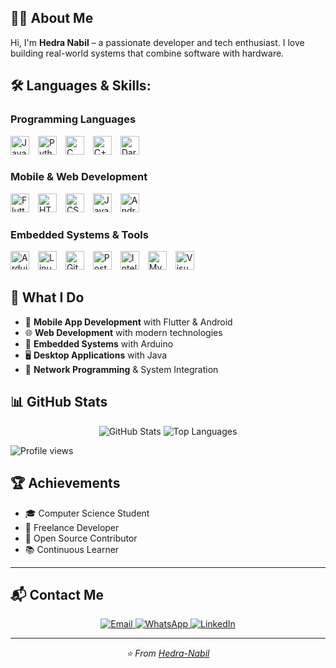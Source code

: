 ## 👨‍💻 About Me

Hi, I'm **Hedra Nabil** – a passionate developer and tech enthusiast. I love building real-world systems that combine software with hardware.

## 🛠 Languages & Skills:

### Programming Languages
<p align="left">
<img src="https://cdn.jsdelivr.net/gh/devicons/devicon/icons/java/java-original.svg" height="30" alt="Java" style="margin-right: 10px;" />
<img src="https://cdn.jsdelivr.net/gh/devicons/devicon/icons/python/python-original.svg" height="30" alt="Python" style="margin-right: 10px;" />
<img src="https://cdn.jsdelivr.net/gh/devicons/devicon/icons/c/c-original.svg" height="30" alt="C" style="margin-right: 10px;" />
<img src="https://cdn.jsdelivr.net/gh/devicons/devicon/icons/cplusplus/cplusplus-original.svg" height="30" alt="C++" style="margin-right: 10px;" />
<img src="https://cdn.jsdelivr.net/gh/devicons/devicon/icons/dart/dart-original.svg" height="30" alt="Dart" />
</p>

### Mobile & Web Development
<p align="left">
<img src="https://cdn.jsdelivr.net/gh/devicons/devicon/icons/flutter/flutter-original.svg" height="30" alt="Flutter" style="margin-right: 10px;" />
<img src="https://cdn.jsdelivr.net/gh/devicons/devicon/icons/html5/html5-original.svg" height="30" alt="HTML5" style="margin-right: 10px;" />
<img src="https://cdn.jsdelivr.net/gh/devicons/devicon/icons/css3/css3-original.svg" height="30" alt="CSS3" style="margin-right: 10px;" />
<img src="https://cdn.jsdelivr.net/gh/devicons/devicon/icons/javascript/javascript-original.svg" height="30" alt="JavaScript" style="margin-right: 10px;" />
<img src="https://cdn.jsdelivr.net/gh/devicons/devicon/icons/android/android-original.svg" height="30" alt="Android" />
</p>

### Embedded Systems & Tools
<p align="left">
<img src="https://cdn.jsdelivr.net/gh/devicons/devicon/icons/arduino/arduino-original.svg" height="30" alt="Arduino" style="margin-right: 10px;" />
<img src="https://cdn.jsdelivr.net/gh/devicons/devicon/icons/linux/linux-original.svg" height="30" alt="Linux" style="margin-right: 10px;" />
<img src="https://cdn.jsdelivr.net/gh/devicons/devicon/icons/git/git-original.svg" height="30" alt="Git" style="margin-right: 10px;" />
<img src="https://cdn.jsdelivr.net/gh/devicons/devicon/icons/postman/postman-original.svg" height="30" alt="Postman" style="margin-right: 10px;" />
<img src="https://cdn.jsdelivr.net/gh/devicons/devicon/icons/intellij/intellij-original.svg" height="30" alt="IntelliJ IDEA" style="margin-right: 10px;" />
<img src="https://cdn.jsdelivr.net/gh/devicons/devicon/icons/mysql/mysql-original.svg" height="30" alt="MySQL" style="margin-right: 10px;" />

<img src="https://cdn.jsdelivr.net/gh/devicons/devicon/icons/vscode/vscode-original.svg" height="30" alt="Visual Studio Code" />
</p>

## 🚀 What I Do

- 📱 **Mobile App Development** with Flutter & Android
- 🌐 **Web Development** with modern technologies
- 🔧 **Embedded Systems** with Arduino 
- 🖥️ **Desktop Applications** with Java 
- 🔗 **Network Programming** & System Integration

## 📊 GitHub Stats

<div align="center">
  <img src="https://github-readme-stats.vercel.app/api?username=Hedra-Nabil&show_icons=true&theme=radical" alt="GitHub Stats" />
  <img src="https://github-readme-stats.vercel.app/api/top-langs/?username=Hedra-Nabil&layout=compact&theme=radical" alt="Top Languages" />
</div>

![Profile views](https://komarev.com/ghpvc/?username=Hedra-Nabil&color=blue&style=flat-square)

## 🏆 Achievements

- 🎓 Computer Science Student
- 💼 Freelance Developer
- 🏅 Open Source Contributor
- 📚 Continuous Learner

---

## 📬 Contact Me

<p align="center">
  <a href="mailto:hedranabil614@gmail.com">
    <img src="https://img.shields.io/badge/Email-D14836?style=for-the-badge&logo=gmail&logoColor=white" alt="Email" />
  </a>
  <a href="https://wa.me/201064456538">
    <img src="https://img.shields.io/badge/WhatsApp-25D366?style=for-the-badge&logo=whatsapp&logoColor=white" alt="WhatsApp" />
  </a>
  <a href="https://www.linkedin.com/in/hedra-nabil-6043221a4/">
    <img src="https://img.shields.io/badge/LinkedIn-0077B5?style=for-the-badge&logo=linkedin&logoColor=white" alt="LinkedIn" />
  </a>
</p>

---

<div align="center">
  <i>⭐️ From <a href="https://github.com/Hedra-Nabil">Hedra-Nabil</a></i>
</div>
